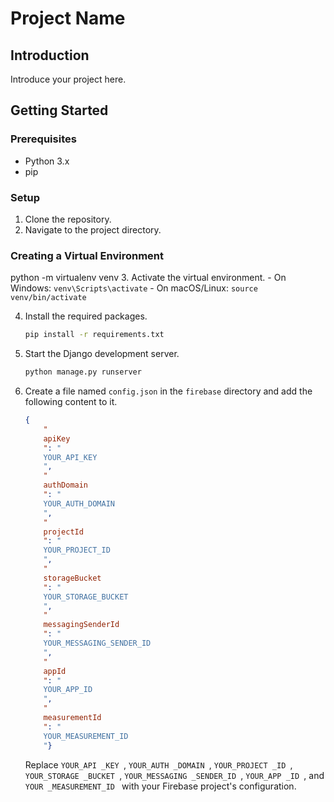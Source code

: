 # Project Name

## Introduction

Introduce your project here.

## Getting Started

### Prerequisites

- Python 3.x
- pip

### Setup

1. Clone the repository.
2. Navigate to the project directory.

### Creating a Virtual Environment
python -m virtualenv venv
3. Activate the virtual environment.
    - On Windows: `venv\Scripts\activate`
    - On macOS/Linux: `source venv/bin/activate`

4. Install the required packages.
    ```bash
    pip install -r requirements.txt
    ```

5. Start the Django development server.
    ```bash
    python manage.py runserver
    ```
<!-- Write instruction to readme to add config.json of firebase to firebase/config.json. -->
6. Create a file named `config.json` in the `firebase` directory and add the following content to it.
    ```json
    {
        "
        apiKey
        ": "
        YOUR_API_KEY
        ",
        "
        authDomain
        ": "
        YOUR_AUTH_DOMAIN
        ",
        "
        projectId
        ": "
        YOUR_PROJECT_ID
        ",
        "
        storageBucket
        ": "
        YOUR_STORAGE_BUCKET
        ",
        "
        messagingSenderId
        ": "
        YOUR_MESSAGING_SENDER_ID
        ",
        "
        appId
        ": "
        YOUR_APP_ID
        ",
        "
        measurementId
        ": "
        YOUR_MEASUREMENT_ID
        "}
    ```
    Replace
    `YOUR_API
    _KEY
    `,
    `YOUR_AUTH
    _DOMAIN
    `,
    `YOUR_PROJECT
    _ID
    `,
    `YOUR_STORAGE
    _BUCKET
    `,
    `YOUR_MESSAGING
    _SENDER_ID
    `,
    `YOUR_APP
    _ID
    `,
    and `YOUR
    _MEASUREMENT_ID
    ` with your Firebase project's configuration.



